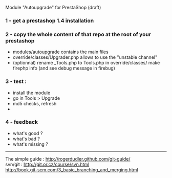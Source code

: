 Module "Autoupgrade" for PrestaShop (draft)

### 1 - get a prestashop 1.4 installation
### 2 - copy the whole content of that repo at the root of your prestashop
* modules/autoupgrade contains the main files<br/>
* override/classes/Upgrader.php allows to use the "unstable channel"<br/>
* (optionnal) rename _Tools.php to Tools.php in override/classes/ make firephp info (and see debug message in firebug)

### 3 - test :
* install the module
* go in Tools > Upgrade
* md5 checks, refresh
* 
### 4 - feedback
* what's good ?
* what's bad ? 
* what's missing ?

- - -

The simple guide : http://rogerdudler.github.com/git-guide/<br/>
svn/git : http://git.or.cz/course/svn.html<br/>
http://book.git-scm.com/3_basic_branching_and_merging.html


